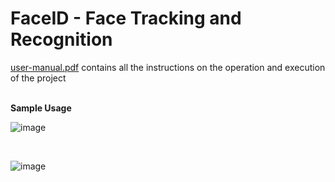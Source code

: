 # FaceID - Face Tracking and Recognition

[user-manual.pdf](user-manual.pdf) contains all the instructions on the operation and execution of the project

</br><b>Sample Usage</b></br>

![image](https://github.com/user-attachments/assets/e8483a2e-0b9d-486a-87b5-073563fe6463)

<br>

![image](https://github.com/user-attachments/assets/854bb7bc-abe2-4fd5-84e7-a110e14898bb)


<!-- ![image](https://github.com/user-attachments/assets/c02fbabc-4b5e-4fd1-886b-355cdff04817) -->






